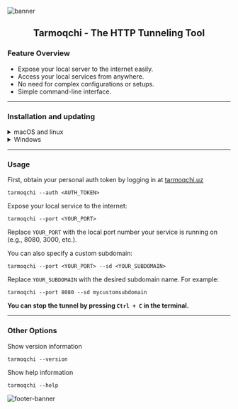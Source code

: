 ![banner](https://pub-4e4118614197441ca01a142347434959.r2.dev/Screenshot%202025-05-03%20at%2001.19.16.png)

<h2 align="center">Tarmoqchi - The HTTP Tunneling Tool</h2>

### Feature Overview
- Expose your local server to the internet easily.
- Access your local services from anywhere.
- No need for complex configurations or setups.
- Simple command-line interface.

---

### Installation and updating
<details>
<summary>macOS and linux</summary>

```
curl -fsSL https://github.com/jamshid-elmurodov/tarmoqchi/releases/download/Tarmoqchi-2.0.0/install.sh | sudo bash
```
</details>
<details>
<summary>Windows</summary>
Download the latest exe from the [release page](https://github.com/floss-uz-community/tarmoqchi/releases/tag/Tarmoqchi-2.0.0)
</details>

---

### Usage

First, obtain your personal auth token by logging in at [tarmoqchi.uz](https://tarmoqchi.uz/)
```
tarmoqchi --auth <AUTH_TOKEN>
```
Expose your local service to the internet:
```
tarmoqchi --port <YOUR_PORT>
```
Replace `YOUR_PORT` with the local port number your service is running on (e.g., 8080, 3000, etc.).

You can also specify a custom subdomain:
```
tarmoqchi --port <YOUR_PORT> --sd <YOUR_SUBDOMAIN>
```
Replace `YOUR_SUBDOMAIN` with the desired subdomain name. For example:
```
tarmoqchi --port 8080 --sd mycustomsubdomain
```
<b>You can stop the tunnel by pressing `Ctrl + C` in the terminal.</b>

---

### Other Options
Show version information
```
tarmoqchi --version
```
Show help information
```
tarmoqchi --help
```

![footer-banner](https://pub-4e4118614197441ca01a142347434959.r2.dev/Screenshot%202025-05-03%20at%2001.20.13.png)
